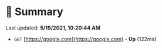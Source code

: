 # 📖 Summary
Last updated: **5/19/2021, 10:20:44 AM**

- `GET` [https://google.com](https://google.com) - **Up** (122ms)
